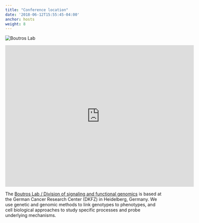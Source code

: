 ```yaml
---
title: "Conference location"
date: '2018-06-12T15:55:45-04:00'
anchor: hosts
weight: 8
---
```

![Boutros Lab](/./hosts_files/separate_banner_dkfz.png)

<iframe src="https://www.google.com/maps/embed?pb=!1m18!1m12!1m3!1d5190.996204901975!2d8.670337080290182!3d49.418396396826765!2m3!1f0!2f0!3f0!3m2!1i1024!2i768!4f13.1!3m3!1m2!1s0x0%3A0x21c080e0d5b438c8!2sGerman+Cancer+Research+Center!5e0!3m2!1sen!2sde!4v1557479259709!5m2!1sen!2sde" width="600" height="450" frameborder="0" style="border:0" allowfullscreen></iframe>

The [Boutros Lab / Division of signaling and functional genomics](https://www.dkfz.de/en/signaling/index.php) is based at the German Cancer Research Center (DKFZ) in Heidelberg, Germany. We use genetic and genomic methods to link genotypes to phenotypes, and cell biological approaches to study specific processes and probe underlying mechanisms.
